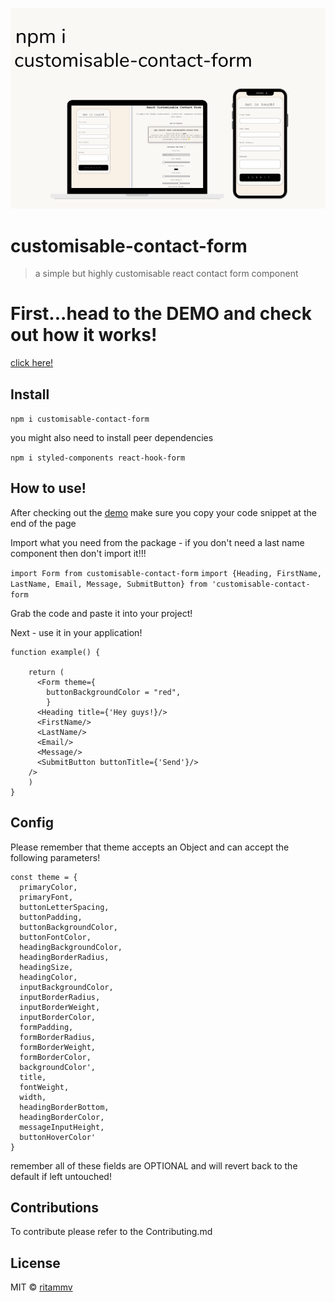<p align="center">
  <img src="images/Add a heading (1).png" />
 </p>

# customisable-contact-form

> a simple but highly customisable react contact form component

# First...head to the DEMO and check out how it works!

[click here!](https://ritammv.github.io/customisable-contact-form/)


## Install

`npm i customisable-contact-form`

you might also need to install peer dependencies

`npm i styled-components react-hook-form`

## How to use!

After checking out the [demo](https://ritammv.github.io/customisable-contact-form/) make sure you copy your code snippet at the end of the page

Import what you need from the package - if you don't need a last name component then don't import it!!!

`import Form from customisable-contact-form`
`import {Heading, FirstName, LastName, Email, Message, SubmitButton} from 'customisable-contact-form`

Grab the code and paste it into your project!

Next - use it in your application!

```
function example() {

    return (
      <Form theme={
        buttonBackgroundColor = "red",
        }
      <Heading title={'Hey guys!}/>
      <FirstName/>
      <LastName/>
      <Email/>
      <Message/>
      <SubmitButton buttonTitle={'Send'}/>
    />
    )
}
```

## Config

Please remember that theme accepts an Object and can accept the following parameters!

```
const theme = {
  primaryColor,
  primaryFont,
  buttonLetterSpacing,
  buttonPadding,
  buttonBackgroundColor,
  buttonFontColor,
  headingBackgroundColor,
  headingBorderRadius,
  headingSize,
  headingColor,
  inputBackgroundColor,
  inputBorderRadius,
  inputBorderWeight,
  inputBorderColor,
  formPadding,
  formBorderRadius,
  formBorderWeight,
  formBorderColor,
  backgroundColor',
  title,
  fontWeight,
  width,
  headingBorderBottom,
  headingBorderColor,
  messageInputHeight,
  buttonHoverColor'
}
```

remember all of these fields are OPTIONAL and will revert back to the default if left untouched!

## Contributions

To contribute please refer to the Contributing.md

## License

MIT © [ritammv](https://github.com/ritammv)
